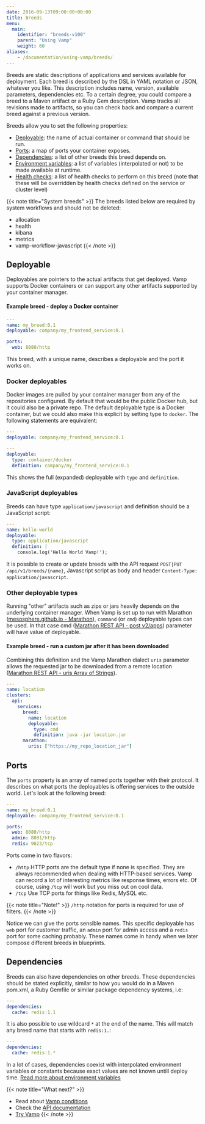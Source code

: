 ```yaml
---
date: 2016-09-13T09:00:00+00:00
title: Breeds
menu:
  main:
    identifier: "breeds-v100"
    parent: "Using Vamp"
    weight: 60
aliases:
    - /documentation/using-vamp/breeds/
---
```


Breeds are static descriptions of applications and services available for deployment. Each breed is described by the DSL in YAML notation or JSON, whatever you like. This description includes name, version, available parameters, dependencies etc.
To a certain degree, you could compare a breed to a Maven artifact or a Ruby Gem description.
Vamp tracks all revisions made to artifacts, so you can check back and compare a current breed against a previous version.

Breeds allow you to set the following properties:

- [Deployable](/documentation/using-vamp/v1.0.0/breeds/#deployable): the name of actual container or command that should be run.
- [Ports](/documentation/using-vamp/v1.0.0/breeds/#ports): a map of ports your container exposes.
- [Dependencies](/documentation/using-vamp/v1.0.0/breeds/#dependencies): a list of other breeds this breed depends on.
- [Environment variables](/documentation/using-vamp/v1.0.0/environment-variables/): a list of variables (interpolated or not) to be made available at runtime.
- [Health checks](/documentation/using-vamp/v1.0.0/health/): a list of health checks to perform on this breed (note that these will be overridden by health checks defined on the service or cluster level)

{{< note title="System breeds" >}}
The breeds listed below are required by system workflows and should not be deleted:

* allocation
* health
* kibana
* metrics
* vamp-workflow-javascript
{{< /note >}}

## Deployable

Deployables are pointers to the actual artifacts that get deployed. Vamp supports Docker containers or can support any other artifacts supported by your container manager.

#### Example breed - deploy a Docker container

```yaml
---
name: my_breed:0.1
deployable: company/my_frontend_service:0.1

ports:
  web: 8080/http
```

This breed, with a unique name, describes a deployable and the port it works on.

### Docker deployables

Docker images are pulled by your container manager from any of the repositories configured. By default that would be the public Docker hub, but it could also be a private repo.
The default deployable type is a Docker container, but we could also make this explicit by setting type to `docker`. The following statements are equivalent:

```yaml
---
deployable: company/my_frontend_service:0.1
```

```yaml
---
deployable:
  type: container/docker
  definition: company/my_frontend_service:0.1
```

This shows the full (expanded) deployable with `type` and `definition`.

### JavaScript deployables

Breeds can have type `application/javascript` and definition should be a JavaScript script:

```yaml
---
name: hello-world
deployable:
  type: application/javascript
  definition: |
    console.log('Hello World Vamp!');
```

It is possible to create or update breeds with the API request `POST|PUT /api/v1/breeds/{name}`, Javascript script as body and header `Content-Type: application/javascript`.

### Other deployable types

Running "other" artifacts such as zips or jars heavily depends on the underlying container manager.
When Vamp is set up to run with Marathon ([mesosphere.github.io - Marathon](https://mesosphere.github.io/marathon/)), `command` (or `cmd`) deployable types can be used.
In that case cmd ([Marathon REST API - post v2/apps](https://mesosphere.github.io/marathon/docs/rest-api.html#post-v2-apps)) parameter will have value of deployable.

#### Example breed - run a custom jar after it has been downloaded
Combining this definition and the Vamp Marathon dialect  `uris` parameter allows the requested jar to be downloaded from a remote location ([Marathon REST API - uris Array of Strings](https://mesosphere.github.io/marathon/docs/rest-api.html#uris-array-of-strings)).


```yaml
---
name: location
clusters:
  api:
    services:
      breed:
        name: location
        deployable:
          type: cmd
          definition: java -jar location.jar
      marathon:
        uris: ["https://my_repo_location_jar"]

```



## Ports

The `ports` property is an array of named ports together with their protocol. It describes on what ports the deployables is offering services to the outside world. Let's look at the following breed:

```yaml
---
name: my_breed:0.1
deployable: company/my_frontend_service:0.1

ports:
  web: 8080/http
  admin: 8081/http
  redis: 9023/tcp
```

Ports come in two flavors:

- `/http` HTTP ports are the default type if none is specified. They are always recommended when dealing with HTTP-based services. Vamp can record a lot of interesting metrics like response times, errors etc. Of course, using `/tcp` will work but you miss out on cool data.
- `/tcp` Use TCP ports for things like Redis, MySQL etc.

{{< note title="Note!" >}}
`/http` notation for ports is required for use of filters.
{{< /note >}}

Notice we can give the ports sensible names. This specific deployable has `web` port for customer traffic, an `admin` port for admin access and a `redis` port for some caching probably. These names come in handy when we later compose different breeds in blueprints.

## Dependencies

Breeds can also have dependencies on other breeds. These dependencies should be stated explicitly, similar to how you would do in a Maven pom.xml, a Ruby Gemfile or similar package dependency systems, i.e:

```yaml
---
dependencies:
  cache: redis:1.1
```

It is also possible to use wildcard `*` at the end of the name. This will match any breed name that starts with `redis:1.`:

```yaml
---
dependencies:
  cache: redis:1.*
```

In a lot of cases, dependencies coexist with interpolated environment variables or constants because exact values are not known untill deploy time.
[Read more about environment variables](/documentation/using-vamp/v1.0.0/environment-variables/)

{{< note title="What next?" >}}
* Read about [Vamp conditions](/documentation/using-vamp/v1.0.0/conditions/)
* Check the [API documentation](/documentation/api/v1.0.0/api-reference)
* [Try Vamp](/documentation/installation/hello-world)
{{< /note >}}


